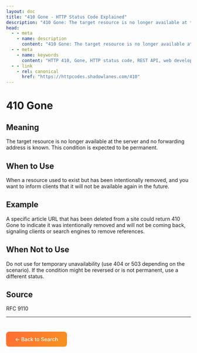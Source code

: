 ```yaml
---
layout: doc
title: "410 Gone - HTTP Status Code Explained"
description: "410 Gone: The target resource is no longer available at the server and no forwarding address is known. This condition is expected to be permanent."
head:
  - - meta
    - name: description
      content: "410 Gone: The target resource is no longer available at the server and no forwarding address is known. This condition is expected to be permanent."
  - - meta
    - name: keywords
      content: "HTTP 410, Gone, HTTP status code, REST API, web development"
  - - link
    - rel: canonical
      href: "https://httpcodes.shadowlanes.com/410"
---
```


# 410 Gone

## Meaning

The target resource is no longer available at the server and no forwarding address is known. This condition is expected to be permanent.

## When to Use

When a resource used to exist but has been intentionally removed, and you want to inform clients that it will not be available again in the future.

## Example

A specific article URL that has been deleted from a site could return 410 Gone to indicate it was intentionally removed and will not be coming back, signaling clients or search engines to remove references.

## When Not to Use

Do not use for temporary unavailability (use 404 or 503 depending on the scenario). If the condition might be reversed or is not permanent, use a different status.

## Source

RFC 9110

---

<div style="margin-top: 40px;">
  <a href="/" style="display: inline-block; padding: 12px 24px; background: linear-gradient(135deg, #ff6b35, #f7931e); color: white; text-decoration: none; border-radius: 8px; font-weight: 500;">← Back to Search</a>
</div>
